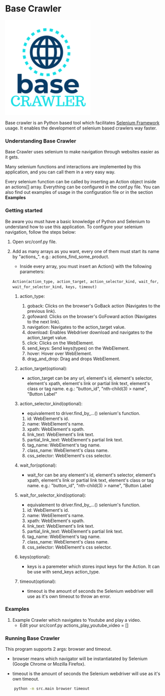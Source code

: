 # Base Crawler
![Base Crawler](/res/assets/logo.png "Base Crawler is your anytime crawler buddy.")

Base crawler is an Python based tool which facilitates [Selenium Framework](https://github.com/SeleniumHQ/selenium "Selenium HQ Github project.") usage.
It enables the development of selenium based crawlers way faster.

### Understanding Base Crawler
Base Crawler uses selenium to make navigation through websites easier as it gets.

Many selenium functions and interactions are implemented by this application, and you can call them in a very easy way.

Every selenium function can be called by inserting an Action object inside an actions[] array. Everything can be configured in the conf.py file. You can also find out examples of usage in the configuration file or in the section **Examples**

### Getting started
Be aware you must have a basic knowledge of Python and Selenium to understand how to use this application. 
To configure your selenium navigation, follow the steps below:

1. Open src/conf.py file.
2. Add as many arrays as you want, every one of them must start its name by "actions_". e.g.: actions_find_some_product.

    - Inside every array, you must insert an Action() with the following parameters:
     
    `Action(action_type, action_target, action_selector_kind, wait_for, wait_for_selector_kind, keys, timeout)`
 
    1. action_type:   
        1. goback: Clicks on the browser's GoBack action (Navigates to the previous link).
        2. gofoward: Clicks on the browser's GoFoward action (Navigates to the next link).
        3. navigation: Navigates to the action_target value.
        4. download: Enables Webdriver download and navigates to the action_target value.
        5. click: Clicks on the WebElement. 
        6. send_keys: Send keys(types) on the WebElement. 
        7. hover: Hover over WebElement. 
        8. drag_and_drop: Drag and drops WebElement. 

    2. action_target(optional): 
        - action_target can be any url, element's id, element's selector, element's xpath, element's link or partial link text, element's class or tag name.
            e.g.:  "button_id", "nth-child(3) > name", "Button Label"

    3. action_selector_kind(optional): 
        - equivalement to driver.find_by_...() selenium's function.
        1. id: WebElement's id.
        2. name: WebElement's name.
        3. xpath: WebElement's xpath.
        4. link_text: WebElement's link text.
        5. partial_link_text: WebElement's partial link text.
        6. tag_name: WebElement's tag name.
        7. class_name: WebElement's class name.
        8. css_selector: WebElement's css selector.

    4. wait_for(optional): 
        - wait_for can be any element's id, element's selector, element's xpath, element's link or partial link text, element's class or tag name.
            e.g.:  "button_id", "nth-child(3) > name", "Button Label

    5. wait_for_selector_kind(optional):
        - equivalement to driver.find_by_...() selenium's function.
        1. id: WebElement's id.
        2. name: WebElement's name.
        3. xpath: WebElement's xpath.
        4. link_text: WebElement's link text.
        5. partial_link_text: WebElement's partial link text.
        6. tag_name: WebElement's tag name.
        7. class_name: WebElement's class name.
        8. css_selector: WebElement's css selector.

    6. keys(optional):
        - keys is a paremeter which stores input keys for the Action. It can be use with send_keys action_type.

    7. timeout(optional):
        - timeout is the amount of seconds the Selenium webdriver will use as it's own timeout to throw an error.

### Examples 

1. Example Crawler which navigates to Youtube and play a video.
    - Edit your src/conf.py actions_play_youtube_video = []

### Running Base Crawler
This program supports 2 args: browser and timeout.

- browser means which navigator will be instantiatated by Selenium (Google Chrome or Mozilla Firefox).

- timeout is the amount of seconds the Selenium webdriver will use as it's own timeout.

```bash
    python -m src.main browser timeout
```

<!-- - navigation: Navigates to the action_target value.
        - action_target e.g.: "https://www.github.com
- download: Enables Webdriver download and navigates to the action_target value.
        action_target e.g.: "https://www.github.com
- click: Clicks on the WebElement. The WebElement is finded by action_target and action_selector_kind.
        action_target: Any id, name, xpath, link_text, partial_link_text, tag_name, class_name or css_selector.
            e.g.:  "button_id", "nth-child(3) > name", "Button Label"
- send_keys: Send keys(types) on the WebElement. The WebElement is finded by action_target and action_selector_kind.
        action_target: Any id, name, xpath, link_text, partial_link_text, tag_name, class_name or css_selector.
            e.g.:  "button_id", "nth-child(3) > name", "Button Label"
- hover: Hover over WebElement. The WebElement is finded by action_target and action_selector_kind.
        action_target: Any id, name, xpath, link_text, partial_link_text, tag_name, class_name or css_selector.
            e.g.:  "button_id", "nth-child(3) > name", "Button Label"r"
- drag_and_drop:Drag and drops WebElement. The WebElement is finded by action_target and action_selector_kind.
        action_target: Any id, name, xpath, link_text, partial_link_text, tag_name, class_name or css_selector.
            e.g.:  "button_id", "nth-child(3) > name", "Button Label" -->